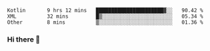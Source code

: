<!--START_SECTION:waka-->

```text
Kotlin       9 hrs 12 mins   ██████████████████████▓░░   90.42 %
XML          32 mins         █▒░░░░░░░░░░░░░░░░░░░░░░░   05.34 %
Other        8 mins          ▒░░░░░░░░░░░░░░░░░░░░░░░░   01.36 %
```

<!--END_SECTION:waka-->

### Hi there 👋

<!--
**DnC275/DnC275** is a ✨ _special_ ✨ repository because its `README.md` (this file) appears on your GitHub profile.

Here are some ideas to get you started:

- 🔭 I’m currently working on ...
- 🌱 I’m currently learning ...
- 👯 I’m looking to collaborate on ...
- 🤔 I’m looking for help with ...
- 💬 Ask me about ...
- 📫 How to reach me: ...
- 😄 Pronouns: ...
- ⚡ Fun fact: ...
-->

